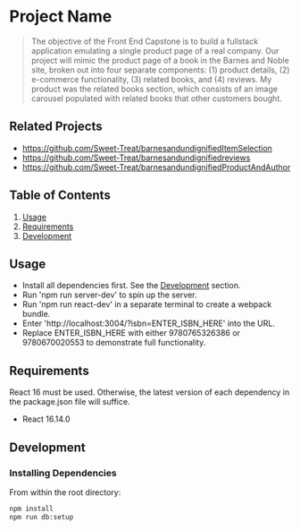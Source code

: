 # Project Name

> The objective of the Front End Capstone is to build a fullstack application emulating a single product page of a real company. Our project will mimic the product page of a book in the Barnes and Noble site, broken out into four separate components: (1) product details, (2) e-commerce functionality, (3) related books, and (4) reviews. My product was the related books section, which consists of an image carousel populated with related books that other customers bought.

## Related Projects

  - https://github.com/Sweet-Treat/barnesandundignifiedItemSelection
  - https://github.com/Sweet-Treat/barnesandundignifiedreviews
  - https://github.com/Sweet-Treat/barnesandundignifiedProductAndAuthor

## Table of Contents

1. [Usage](#Usage)
1. [Requirements](#requirements)
1. [Development](#development)

## Usage

- Install all dependencies first. See the [Development](#development) section.
- Run 'npm run server-dev' to spin up the server.
- Run 'npm run react-dev' in a separate terminal to create a webpack bundle.
- Enter 'http://localhost:3004/?isbn=ENTER_ISBN_HERE' into the URL.
- Replace ENTER_ISBN_HERE with either 9780765326386 or 9780670020553 to demonstrate full functionality.

## Requirements

React 16 must be used. Otherwise, the latest version of each dependency in the package.json file will suffice.

- React 16.14.0


## Development

### Installing Dependencies

From within the root directory:

```sh
npm install
npm run db:setup
```

